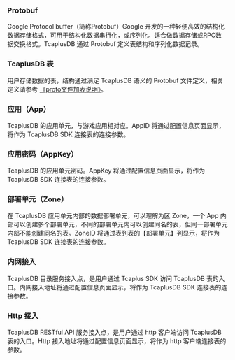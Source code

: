 

### Protobuf

Google Protocol buffer（简称Protobuf）Google 开发的一种轻便高效的结构化数据存储格式，可用于结构化数据串行化，或序列化。适合做数据存储或RPC数据交换格式。TcaplusDB 通过 Protobuf 定义表结构和序列化数据记录。

### TcaplusDB 表

用户存储数据的表，结构通过满足 TcaplusDB 语义的 Protobuf 文件定义，相关定义请参考 [《proto文件加表说明》](http://proto文件加表说明)。

### 应用（App）

TcaplusDB 的应用单元，与游戏应用相对应。AppID 将通过配置信息页面显示，将作为 TcaplusDB SDK 连接表的连接参数。

### 应用密码（AppKey）

TcaplusDB 的应用单元密码。AppKey 将通过配置信息页面显示，将作为 TcaplusDB SDK 连接表的连接参数。

### 部署单元（Zone）

在 TcaplusDB 应用单元内部的数据部署单元，可以理解为区 Zone，一个 App 内部可以创建多个部署单元，不同的部署单元内可以创建同名的表，但同一部署单元内部不能创建同名的表。ZoneID 将通过表列表的【部署单元】列显示，将作为 TcaplusDB SDK 连接表的连接参数。

### 内网接入

TcaplusDB 目录服务接入点，是用户通过 Tcaplus SDK 访问 TcaplusDB 表的入口。内网接入地址将通过配置信息页面显示，将作为 TcaplusDB SDK 连接表的连接参数。

### Http 接入

TcaplusDB RESTful API 服务接入点，是用户通过 http 客户端访问 TcaplusDB 表的入口。Http 接入地址将通过配置信息页面显示，将作为 http 客户端连接表的参数。



